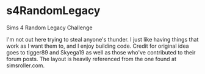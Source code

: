 # s4RandomLegacy
Sims 4 Random Legacy Challenge

I'm not out here trying to steal anyone's thunder. I just like having things that work as I want them to, and I enjoy building code. Credit for original idea goes to tigger89 and Skyega19 as well as those who've contributed to their forum posts.
The layout is heavily referenced from the one found at simsroller.com.
